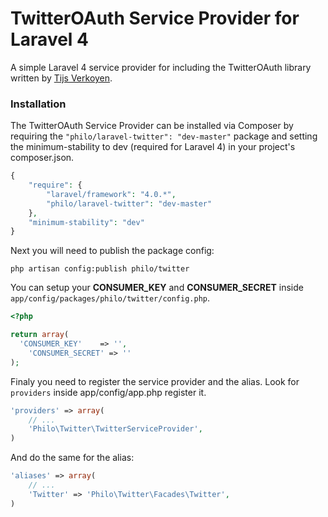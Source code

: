 TwitterOAuth Service Provider for Laravel 4
===============

A simple Laravel 4 service provider for including the TwitterOAuth library written by [Tijs Verkoyen](https://github.com/tijsverkoyen/TwitterOAuth).

### Installation

The TwitterOAuth Service Provider can be installed via Composer by requiring the `"philo/laravel-twitter": "dev-master"` package and setting the minimum-stability to dev (required for Laravel 4) in your project's composer.json.

```php
{
    "require": {
        "laravel/framework": "4.0.*",
        "philo/laravel-twitter": "dev-master"
    },
    "minimum-stability": "dev"
}
```

Next you will need to publish the package config:

`php artisan config:publish philo/twitter`

You can setup your **CONSUMER_KEY** and **CONSUMER_SECRET** inside `app/config/packages/philo/twitter/config.php`.

```php
<?php

return array(
  'CONSUMER_KEY'    => '',
	'CONSUMER_SECRET' => ''
);
```

Finaly you need to register the service provider and the alias. Look for `providers` inside app/config/app.php register it.

```php
'providers' => array(
	// ...
	'Philo\Twitter\TwitterServiceProvider',
)
```

And do the same for the alias:

```php
'aliases' => array(
	// ...
	'Twitter' => 'Philo\Twitter\Facades\Twitter',
)
```
